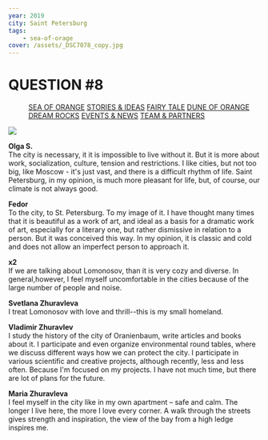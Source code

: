 ```yaml
---
year: 2019
city: Saint Petersburg
tags:
    - sea-of-orage
cover: /assets/_DSC7078_copy.jpg
---
```


# QUESTION #8

<Menu>
<a href="/sea-of-orange">SEA OF ORANGE</a>
<a href="/sea-of-orange/stories-and-ideas">STORIES & IDEAS</a>
<a href="/sea-of-orange/fairytale">FAIRY TALE</a>
<a href="/sea-of-orange/dune-of-orange">DUNE OF ORANGE</a>
<a href="/sea-of-orange/dreamrocks">DREAM ROCKS</a>
<a href="/sea-of-orange/events-and-news">EVENTS & NEWS</a>
<a href="/sea-of-orange/team-and-partners">TEAM & PARTNERS</a>
</Menu>

![](/assets/sea-of-orange/questions_15.jpg)

**Olga S.**<br/>
The city is necessary, it it is impossible to live without it. But it is more about work, socialization, culture, tension and restrictions. I like cities, but not too big, like Moscow - it's just vast, and there is a difficult rhythm of life. Saint Petersburg, in my opinion, is much more pleasant for life, but, of course, our climate is not always good.

**Fedor**<br/>
To the city, to St. Petersburg. To my image of it. I have thought many times that it is beautiful as a work of art, and ideal as a basis for a dramatic work of art, especially for a literary one, but rather dismissive in relation to a person. But it was conceived this way. In my opinion, it is classic and cold and does not allow an imperfect person to approach it.

**x2**<br/>
If we are talking about Lomonosov, than it is very cozy and diverse. In general,however, I feel myself uncomfortable in the cities because of the large number of people and noise.

**Svetlana Zhuravleva**<br/>
I treat Lomonosov with love and thrill--this is my small homeland.

**Vladimir Zhuravlev**<br/>
I study the history of the city of Oranienbaum, write articles and books about it. I participate and even organize environmental round tables, where we discuss different ways how we can protect the city. I participate in various scientific and creative projects, although recently, less and less often. Because I'm focused on my projects. I have not much time, but there are lot of plans for the future.

**Maria Zhuravleva**<br/>
I feel myself in the city like in my own apartment – safe and calm. The longer I live here, the more I love every corner. A walk through the streets gives strength and inspiration, the view of the bay from a high ledge inspires me.
